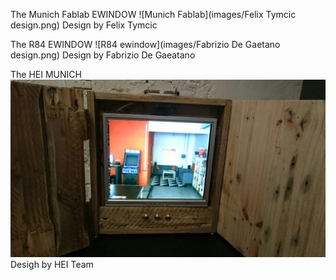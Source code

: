 The Munich Fablab EWINDOW
![Munich Fablab](images/Felix Tymcic design.png)
Design by Felix Tymcic

The R84 EWINDOW
![R84 ewindow](images/Fabrizio De Gaetano design.png)
Design by Fabrizio De Gaeatano

The HEI MUNICH 
![A view into the Fablab Munich](images/EWindow_HEi_VOW.jpg)
Desigh by HEI Team
